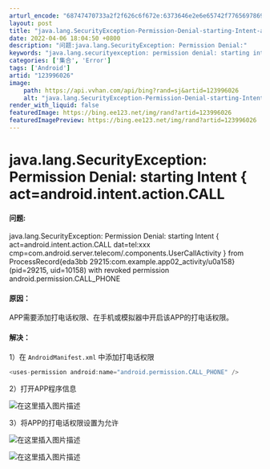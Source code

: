 ```yaml
---
arturl_encode: "68747470733a2f2f626c6f672e:6373646e2e6e65742f77656978696e5f34313536313136382f:61727469636c652f64657461696c732f313233393936303236"
layout: post
title: "java.lang.SecurityException-Permission-Denial-starting-Intent-actandroid.intent.action.CALL"
date: 2022-04-06 18:04:50 +0800
description: "问题:java.lang.SecurityException: Permission Denial:"
keywords: "java.lang.securityexception: permission denial: starting intent { act=androi"
categories: ['集合', 'Error']
tags: ['Android']
artid: "123996026"
image:
    path: https://api.vvhan.com/api/bing?rand=sj&artid=123996026
    alt: "java.lang.SecurityException-Permission-Denial-starting-Intent-actandroid.intent.action.CALL"
render_with_liquid: false
featuredImage: https://bing.ee123.net/img/rand?artid=123996026
featuredImagePreview: https://bing.ee123.net/img/rand?artid=123996026
---
```


# java.lang.SecurityException: Permission Denial: starting Intent { act=android.intent.action.CALL

#### 问题:

java.lang.SecurityException: Permission Denial: starting Intent { act=android.intent.action.CALL dat=tel:xxx cmp=com.android.server.telecom/.components.UserCallActivity } from ProcessRecord{eda3bb 29215:com.example.app02\_activity/u0a158} (pid=29215, uid=10158) with revoked permission android.permission.CALL\_PHONE

#### 原因：

APP需要添加打电话权限、在手机或模拟器中开启该APP的打电话权限。

#### 解决：

1）在
`AndroidManifest.xml`
中添加打电话权限

```java
<uses-permission android:name="android.permission.CALL_PHONE" />

```

2）打开APP程序信息
  
![在这里插入图片描述](https://i-blog.csdnimg.cn/blog_migrate/5ab3fd4ffa59347a5606ca95d3507974.png)
  
3）将APP的打电话权限设置为允许
  
![在这里插入图片描述](https://i-blog.csdnimg.cn/blog_migrate/aeb2a4fea3b6333a000743e5b75cb547.png)
  
![在这里插入图片描述](https://i-blog.csdnimg.cn/blog_migrate/f59cbd3475727cfe0dc5ed794f140f26.png)